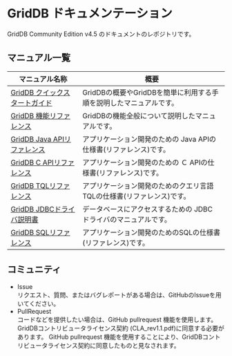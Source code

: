 # GridDB ドキュメンテーション

GridDB Community Edition v4.5 のドキュメントのレポジトリです。

## マニュアル一覧

| マニュアル名称| 概要 |
|------------|---------------------|
|[GridDB クイックスタートガイド](manuals/GridDB_QuickStartGuide/toc.md)|GridDBの概要やGridDBを簡単に利用する手順を説明したマニュアルです。  |
|[GridDB 機能リファレンス](manuals/GridDB_FeaturesReference/toc.md)| GridDBの機能全般について説明したマニュアルです。 |
|[GridDB Java APIリファレンス](manuals/GridDB_Java_API_Reference.html)|アプリケーション開発のための Java APIの仕様書(リファレンス)です。|
|[GridDB C APIリファレンス](manuals/GridDB_C_API_Reference.html)|アプリケーション開発のための Ｃ APIの仕様書(リファレンス)です。|
|[GridDB TQLリファレンス](manuals/GridDB_TQL_Reference/toc.md)| アプリケーション開発のためのクエリ言語TQLの仕様書(リファレンス)です。|
|[GridDB JDBCドライバ説明書](manuals/GridDB_JDBC_Driver_UserGuide/toc.md)| データベースにアクセスするための JDBC ドライバのマニュアルです。 |
|[GridDB SQLリファレンス](manuals/GridDB_SQL_Reference/toc.md)| アプリケーション開発のためのSQLの仕様書(リファレンス)です。 |

## コミュニティ
- Issue  
リクエスト、質問、またはバグレポートがある場合は、GitHubのIssueを用いてください。
- PullRequest  
コードなどを提供したい場合は、GitHub pullrequest 機能を使用します。 GridDBコントリビュータライセンス契約 (CLA_rev1.1.pdf)に同意する必要があります。  GitHub pullrequest 機能を使用することにより、GridDBコントリビュータライセンス契約に同意したものと見なされます。
